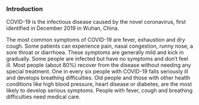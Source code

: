 ### Introduction
COVID-19 is the infectious disease caused by the novel coronavirus, first identified in December 2019 in Wuhan, China.

The most common symptoms of COVID-19 are fever, exhaustion and dry cough. Some patients can experience pain, nasal congestion, runny nose, a sore throat or diarrhoea. 
These symptoms are generally mild and kick in gradually. Some people are infected but have no symptoms and don’t feel ill. Most people (about 80%) recover from the 
disease without needing any special treatment. One in every six people with COVID-19 falls seriously ill and develops breathing difficulties. Old people and those with 
other health conditions like high blood pressure, heart disease or diabetes, are the most likely to develop serious symptoms. People with fever, cough and breathing 
difficulties need medical care.
